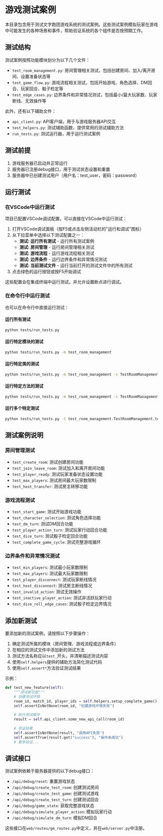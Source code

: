 # 游戏测试案例

本目录包含用于测试文字跑团游戏系统的测试案例。这些测试案例模拟玩家在游戏中可能发生的各种场景和事件，帮助验证系统的各个组件是否按预期工作。

## 测试结构

测试案例按照功能模块划分为以下几个文件：

- `test_room_management.py`: 房间管理相关测试，包括创建房间、加入/离开房间、设置准备状态等
- `test_game_flow.py`: 游戏流程相关测试，包括开始游戏、角色选择、DM回合、玩家回合、骰子检定等
- `test_edge_cases.py`: 边界条件和异常情况测试，包括最小/最大玩家数、玩家断线、无效操作等

此外，还有以下辅助文件：

- `api_client.py`: API客户端，用于与游戏服务器API交互
- `test_helpers.py`: 测试辅助函数，提供常用的测试辅助方法
- `run_tests.py`: 测试运行器，用于运行测试案例

## 测试前提

1. 游戏服务器已启动并正常运行
2. 服务器已注册debug接口，用于测试状态设置和重置
3. 服务器中已创建测试用户（用户名：test_user，密码：password）

## 运行测试

### 在VSCode中运行测试

项目已配置VSCode调试配置，可以直接在VSCode中运行测试：

1. 打开VSCode调试面板（按F5或点击左侧活动栏的"运行和调试"图标）
2. 从下拉菜单中选择以下测试配置之一：
   - **测试: 运行所有测试** - 运行所有测试案例
   - **测试: 房间管理** - 运行房间管理相关测试
   - **测试: 游戏流程** - 运行游戏流程相关测试
   - **测试: 边界条件** - 运行边界条件和异常情况测试
   - **测试: 当前测试文件** - 运行当前打开的测试文件中的所有测试
3. 点击绿色的运行按钮或按F5开始调试

这些配置会在集成终端中运行测试，并允许设置断点进行调试。

### 在命令行中运行测试

也可以在命令行中直接运行测试：

#### 运行所有测试

```bash
python tests/run_tests.py
```

#### 运行特定模块的测试

```bash
python tests/run_tests.py -m test_room_management
```

#### 运行特定类的测试

```bash
python tests/run_tests.py -m test_room_management -c TestRoomManagement
```

#### 运行特定方法的测试

```bash
python tests/run_tests.py -m test_room_management -c TestRoomManagement -f test_create_room
```

#### 运行多个特定测试

```bash
python tests/run_tests.py -t test_room_management.TestRoomManagement.test_create_room test_game_flow.TestGameFlow.test_start_game
```

## 测试案例说明

### 房间管理测试

- `test_create_room`: 测试创建房间功能
- `test_join_leave_room`: 测试加入和离开房间功能
- `test_player_ready`: 测试玩家准备状态设置功能
- `test_max_players`: 测试房间最大玩家数限制
- `test_host_transfer`: 测试房主转移功能

### 游戏流程测试

- `test_start_game`: 测试开始游戏功能
- `test_character_selection`: 测试角色选择功能
- `test_dm_turn`: 测试DM回合功能
- `test_player_action_turn`: 测试玩家行动回合功能
- `test_dice_turn`: 测试骰子检定回合功能
- `test_complete_game_cycle`: 测试完整游戏循环

### 边界条件和异常情况测试

- `test_min_players`: 测试最小玩家数限制
- `test_max_players`: 测试最大玩家数限制
- `test_player_disconnect`: 测试玩家断线情况
- `test_host_disconnect`: 测试房主断线情况
- `test_invalid_action`: 测试无效操作
- `test_inactive_player_action`: 测试非活跃玩家行动
- `test_dice_roll_edge_cases`: 测试骰子检定边界情况

## 添加新测试

要添加新的测试案例，请按照以下步骤操作：

1. 确定测试所属的模块（房间管理、游戏流程或边界条件）
2. 在相应的测试文件中添加新的测试方法
3. 测试方法名称应以`test_`开头，并清晰描述测试内容
4. 使用`self.helpers`提供的辅助方法简化测试代码
5. 使用`self.assert*`方法验证测试结果

示例：

```python
def test_new_feature(self):
    """测试新功能"""
    # 创建测试环境
    room_id, match_id, player_ids = self.helpers.setup_complete_game()
    self.assertIsNotNone(room_id, "创建游戏环境失败")
    
    # 执行测试操作
    result = self.api_client.some_new_api_call(room_id)
    
    # 验证结果
    self.assertIsNotNone(result, "调用API失败")
    self.assertTrue(result.get("success"), "操作未成功")
    # 更多验证...
```

## 调试接口

测试案例依赖于服务器提供的以下debug接口：

- `/api/debug/reset`: 重置游戏状态
- `/api/debug/create_test_room`: 创建测试房间
- `/api/debug/create_test_game`: 创建测试游戏
- `/api/debug/create_test_turn`: 创建测试回合
- `/api/debug/game_state`: 获取完整游戏状态
- `/api/debug/simulate_player_action`: 模拟玩家行动
- `/api/debug/simulate_dm_turn`: 模拟DM回合

这些接口在`web/routes/gm_routes.py`中定义，并在`web/server.py`中注册。
